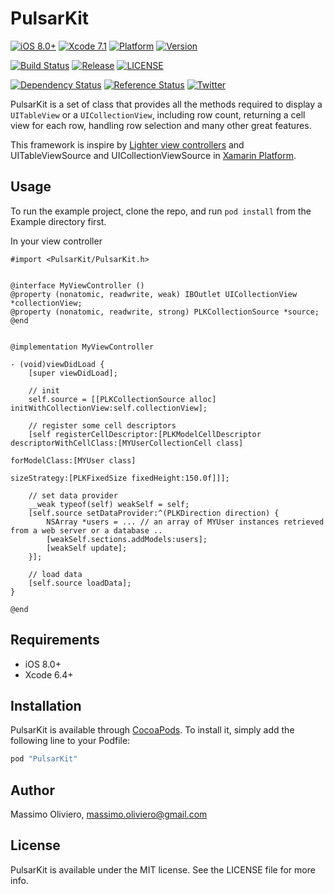# PulsarKit

[![iOS 8.0+](http://img.shields.io/badge/iOS-8.0%2B-blue.svg)](http://cocoapods.org/pods/PulsarKit)
[![Xcode 7.1](http://img.shields.io/badge/Xcode-7.1-blue.svg)](http://cocoapods.org/pods/PulsarKit)
[![Platform](https://img.shields.io/badge/Platform-iOS-blue.svg)](http://cocoapods.org/pods/PulsarKit)
[![Version](https://img.shields.io/cocoapods/v/PulsarKit.svg?style=flat)](http://cocoapods.org/pods/PulsarKit)

[![Build Status](https://travis-ci.org/maxoly/PulsarKit.svg)](https://travis-ci.org/maxoly/PulsarKit)
[![Release](https://img.shields.io/github/release/maxoly/PulsarKit.svg)](/releases)
[![LICENSE](http://img.shields.io/badge/License-MIT-lightgrey.svg)](/LICENSE)

[![Dependency Status](https://www.versioneye.com/objective-c/pulsarkit/0.4.0/badge.svg)](https://www.versioneye.com/objective-c/pulsarkit/0.4.0)
[![Reference Status](https://www.versioneye.com/objective-c/pulsarkit/reference_badge.svg?style=flat)](https://www.versioneye.com/objective-c/pulsarkit/references)
[![Twitter](https://img.shields.io/badge/twitter-@maxoly-blue.svg?style=flat)](http://twitter.com/maxoly)

PulsarKit is a set of class that provides all the methods required to display a `UITableView` or a `UICollectionView`, including row count, returning a cell view for each row, handling row selection and many other great features.

This framework is inspire by [Lighter view controllers](http://objc.io/issues/1-view-controllers/lighter-view-controllers/) and UITableViewSource and UICollectionViewSource in [Xamarin Platform](https://developer.xamarin.com/guides/ios/user_interface/tables/part_1_-_table_parts_and_functionality/).

## Usage

To run the example project, clone the repo, and run `pod install` from the Example directory first.

In your view controller

```objc
#import <PulsarKit/PulsarKit.h>


@interface MyViewController ()
@property (nonatomic, readwrite, weak) IBOutlet UICollectionView *collectionView;
@property (nonatomic, readwrite, strong) PLKCollectionSource *source;
@end


@implementation MyViewController

- (void)viewDidLoad {
    [super viewDidLoad];
    
    // init
    self.source = [[PLKCollectionSource alloc] initWithCollectionView:self.collectionView];

	// register some cell descriptors
    [self registerCellDescriptor:[PLKModelCellDescriptor descriptorWithCellClass:[MYUserCollectionCell class]
    															   forModelClass:[MYUser class]
	                                                                sizeStrategy:[PLKFixedSize fixedHeight:150.0f]]];
	
	// set data provider
	__weak typeof(self) weakSelf = self;
	[self.source setDataProvider:^(PLKDirection direction) {
		NSArray *users = ... // an array of MYUser instances retrieved from a web server or a database ..
		[weakSelf.sections.addModels:users];
		[weakSelf update];
	}];

	// load data
    [self.source loadData];
}

@end
```

## Requirements

- iOS 8.0+
- Xcode 6.4+

## Installation

PulsarKit is available through [CocoaPods](http://cocoapods.org). To install
it, simply add the following line to your Podfile:

```ruby
pod "PulsarKit"
```

## Author

Massimo Oliviero, massimo.oliviero@gmail.com

## License

PulsarKit is available under the MIT license. See the LICENSE file for more info.
